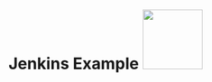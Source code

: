 # Jenkins Example <img src="https://raw.github.com/strongloop-community/jenkins-example/master/fake-status-icon.png" width="106px"/>
